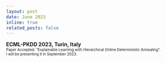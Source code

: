 ```yaml
---
layout: post
date: June 2023
inline: true
related_posts: false
---
```


<b> ECML-PKDD 2023, Turin, Italy </b>
<br> <font size="1">Paper Accepted: "Explainable Learning with Hierarchical Online Deterministic Annealing".</font> 
<br> <font size="1">I will be presenting it in September 2023. </font> 

